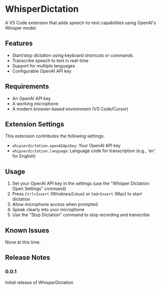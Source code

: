 # WhisperDictation

A VS Code extension that adds speech-to-text capabilities using OpenAI's Whisper model.

## Features

- Start/stop dictation using keyboard shortcuts or commands
- Transcribe speech to text in real-time
- Support for multiple languages
- Configurable OpenAI API key

## Requirements

- An OpenAI API key
- A working microphone
- A modern browser-based environment (VS Code/Cursor)

## Extension Settings

This extension contributes the following settings:

- `whipserdictation.openAIApiKey`: Your OpenAI API key
- `whipserdictation.language`: Language code for transcription (e.g., 'en' for English)

## Usage

1. Set your OpenAI API key in the settings (use the "Whisper Dictation: Open Settings" command)
2. Press `Ctrl+Insert` (Windows/Linux) or `Cmd+Insert` (Mac) to start dictation
3. Allow microphone access when prompted
4. Speak clearly into your microphone
5. Use the "Stop Dictation" command to stop recording and transcribe

## Known Issues

None at this time.

## Release Notes

### 0.0.1

Initial release of WhisperDictation

